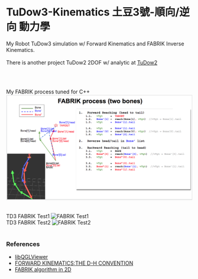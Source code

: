 # TuDow3-Kinematics 土豆3號-順向/逆向 動力學
My Robot TuDow3 simulation w/ Forward Kinematics and FABRIK Inverse Kinematics. <br/> <br/>
There is another project TuDow2 2DOF w/ analytic at [TuDow2](https://github.com/jmysu/TuDow2_Kinematics)

<br/><br/>


My FABRIK process tuned for C++
![FABRIK Process](gif/FABRIK_Process_0426.png) <br/><br/>

TD3 FABRIK Test1
![FABRIK Test1](gif/TD3_ILoveYou_0517.gif) <br/>
TD3 FABRIK Test2
![FABRIK Test2](gif/TD3_發大財_0517.gif) <br/><br/>

### References
  - [libQGLViewer](http://libqglviewer.com/)
  - [FORWARD KINEMATICS:THE D-H CONVENTION](https://users.cs.duke.edu/~brd/Teaching/Bio/asmb/current/Papers/chap3-forward-kinematics.pdf)
  - [FABRIK algorithm in 2D](http://sean.cm/a/fabrik-algorithm-2d)
